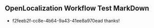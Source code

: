 ## OpenLocalization Workflow Test MarkDown
* f2feeb2f-cc8e-4b64-9a43-41ee8a970ead thanks!

<!--HONumber=Jul16_HO2-->


